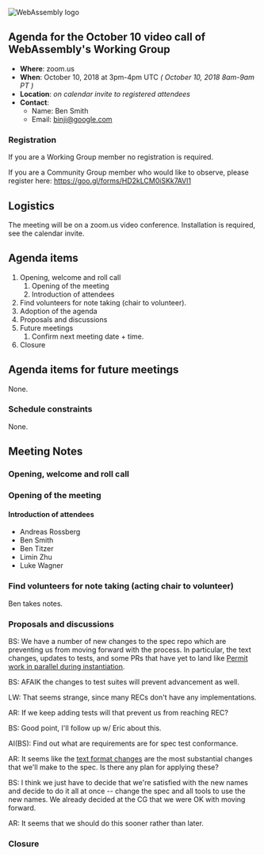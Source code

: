 ![WebAssembly logo](/images/WebAssembly.png)

## Agenda for the October 10 video call of WebAssembly's Working Group

- **Where**: zoom.us
- **When**: October 10, 2018 at 3pm-4pm UTC *( October 10, 2018 8am-9am PT )*
- **Location**: *on calendar invite to registered attendees*
- **Contact**:
    - Name: Ben Smith
    - Email: binji@google.com

### Registration

If you are a Working Group member no registration is required.

If you are a Community Group member who would like to observe, please register
here:
https://goo.gl/forms/HD2kLCM0iSKk7AVl1

## Logistics

The meeting will be on a zoom.us video conference.
Installation is required, see the calendar invite.

## Agenda items

1. Opening, welcome and roll call
    1. Opening of the meeting
    1. Introduction of attendees
1. Find volunteers for note taking (chair to volunteer).
1. Adoption of the agenda
1. Proposals and discussions
1. Future meetings
    1. Confirm next meeting date + time.
1. Closure

## Agenda items for future meetings

None.

### Schedule constraints

None.

## Meeting Notes

### Opening, welcome and roll call

### Opening of the meeting

#### Introduction of attendees

* Andreas Rossberg
* Ben Smith
* Ben Titzer
* Limin Zhu
* Luke Wagner

### Find volunteers for note taking (acting chair to volunteer)

Ben takes notes.

### Proposals and discussions

BS: We have a number of new changes to the spec repo which are preventing us from moving forward with the process. In particular, the text changes, updates to tests, and some PRs that have yet to land like [Permit work in parallel during instantiation](https://github.com/WebAssembly/spec/pull/745).

BS: AFAIK the changes to test suites will prevent advancement as well.

LW: That seems strange, since many RECs don't have any implementations.

AR: If we keep adding tests will that prevent us from reaching REC?

BS: Good point, I'll follow up w/ Eric about this.

AI(BS): Find out what are requirements are for spec test conformance.

AR: It seems like the [text format changes](https://github.com/WebAssembly/spec/issues/884) are the most substantial changes that we'll make to the spec. Is there any plan for applying these?

BS: I think we just have to decide that we're satisfied with the new names and decide to do it all at once -- change the spec and all tools to use the new names. We already decided at the CG that we were OK with moving forward.

AR: It seems that we should do this sooner rather than later.

### Closure
